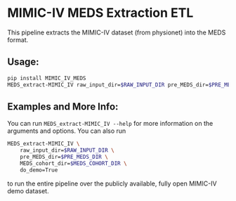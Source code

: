 # MIMIC-IV MEDS Extraction ETL

This pipeline extracts the MIMIC-IV dataset (from physionet) into the MEDS format.

## Usage:

```bash
pip install MIMIC_IV_MEDS
MEDS_extract-MIMIC_IV raw_input_dir=$RAW_INPUT_DIR pre_MEDS_dir=$PRE_MEDS_DIR MEDS_cohort_dir=$MEDS_COHORT_DIR
```

## Examples and More Info:

You can run `MEDS_extract-MIMIC_IV --help` for more information on the arguments and options. You can also run

```bash
MEDS_extract-MIMIC_IV \
    raw_input_dir=$RAW_INPUT_DIR \
    pre_MEDS_dir=$PRE_MEDS_DIR \
    MEDS_cohort_dir=$MEDS_COHORT_DIR \
    do_demo=True
```

to run the entire pipeline over the publicly available, fully open MIMIC-IV demo dataset.
